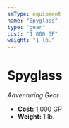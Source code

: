```yaml
---
smType: equipment
name: "Spyglass"
type: "gear"
cost: "1,000 GP"
weight: "1 lb."
---
```


# Spyglass
*Adventuring Gear*

- **Cost:** 1,000 GP
- **Weight:** 1 lb.
